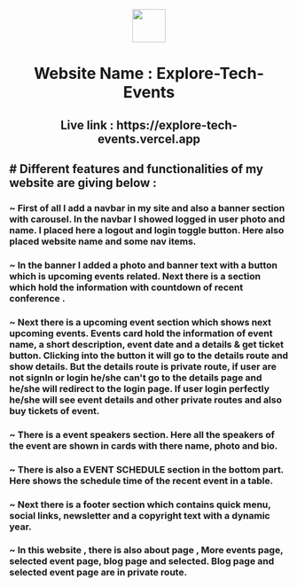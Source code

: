 <div align="center">
  <img height="60" src="https://i.ibb.co/Cwgchqp/logo.jpg">
  <h1>Website Name : Explore-Tech-Events</h1>
  <h2>Live link : https://explore-tech-events.vercel.app</h2>
</div>

## # Different features and functionalities  of my website are giving below :

### ~ First of all I add a navbar in my site and also a banner section with carousel. In the navbar I showed logged in user photo and name. I placed here a logout and login toggle button. Here also placed website name and some nav items.

### ~ In the banner I added a photo and banner text with a button which is upcoming events related. Next there is a section which hold the information with countdown of recent conference .

### ~ Next there is a upcoming event section which shows next upcoming events. Events card hold the information of event name, a short description, event date and a details & get ticket button. Clicking into the button it will go to the details route and show details. But the details route is private route, if user are not signIn or login he/she can't go to the details page and he/she will redirect to the login page. If user login perfectly he/she will see event details and other private routes and also buy tickets of event.


### ~ There is a event speakers section. Here all the speakers of the event are shown in cards with there name, photo and bio.


### ~ There is also a EVENT SCHEDULE section in the bottom part. Here shows the schedule time of the recent event in a table. 

### ~ Next there is a footer section which contains quick menu, social links, newsletter and a copyright text with a dynamic year.


### ~ In this website , there is also about page , More events page, selected event page, blog page and selected. Blog page and selected  event page are in private route. 


